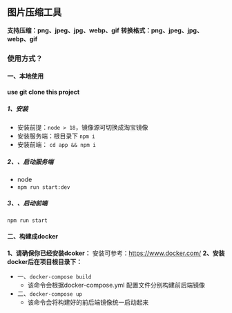 ## 图片压缩工具
  **支持压缩：png、jpeg、jpg、webp、gif**
  **转换格式：png、jpeg、jpg、webp、gif**

### 使用方式？

#### 一、本地使用
  **use git clone this project**

##### 1、安装
  + 安装前提：`node > 18`，镜像源可切换成淘宝镜像
  + 安装服务端：根目录下 `npm i` 
  + 安装前端： `cd app && npm i`

##### 2、、启动服务端
  + node 
  + `npm run start:dev`
##### 3、、启动前端
  `npm run start`


#### 二、构建成docker
  **1、请确保你已经安装dcoker：**
    安装可参考：https://www.docker.com/
  **2、安装docker后在项目根目录下：**
  + 一、`docker-compose build`
    - 该命令会根据docker-compose.yml 配置文件分别构建前后端镜像
  + 二、`docker-compose up`
    - 该命令会将构建好的前后端镜像统一启动起来